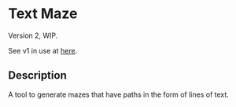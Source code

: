 # Text Maze

Version 2, WIP.

See v1 in use at [here](http://www.littlesystem.com/maze.html).

## Description

A tool to generate mazes that have paths in the form of lines of text.
